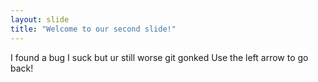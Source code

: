 ```yaml
---
layout: slide
title: "Welcome to our second slide!"
---
```

I found a bug I suck but ur still worse git gonked
Use the left arrow to go back!
